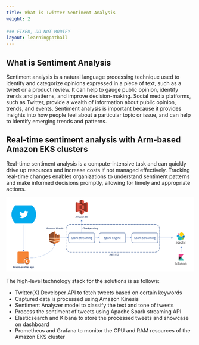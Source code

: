 ```yaml
---
title: What is Twitter Sentiment Analysis
weight: 2

### FIXED, DO NOT MODIFY
layout: learningpathall
---
```


## What is Sentiment Analysis

Sentiment analysis is a natural language processing technique used to identify and categorize opinions expressed in a piece of text, such as a tweet or a product review. It can help to gauge public opinion, identify trends and patterns, and improve decision-making. Social media platforms, such as Twitter, provide a wealth of information about public opinion, trends, and events. Sentiment analysis is important because it provides insights into how people feel about a particular topic or issue, and can help to identify emerging trends and patterns.


## Real-time sentiment analysis with Arm-based Amazon EKS clusters

Real-time sentiment analysis is a compute-intensive task and can quickly drive up resources and increase costs if not managed effectively. Tracking real-time changes enables organizations to understand sentiment patterns and make informed decisions promptly, allowing for timely and appropriate actions.

![sentiment analysis #center](_images/Sentiment-Analysis.png)

The high-level technology stack for the solutions is as follows:

- Twitter(X) Developer API to fetch tweets based on certain keywords
- Captured data is processed using Amazon Kinesis
- Sentiment Analyzer model to classify the text and tone of tweets
- Process the sentiment of tweets using Apache Spark streaming API
- Elasticsearch and Kibana to store the processed tweets and showcase on dashboard
- Prometheus and Grafana to monitor the CPU and RAM resources of the Amazon EKS cluster
